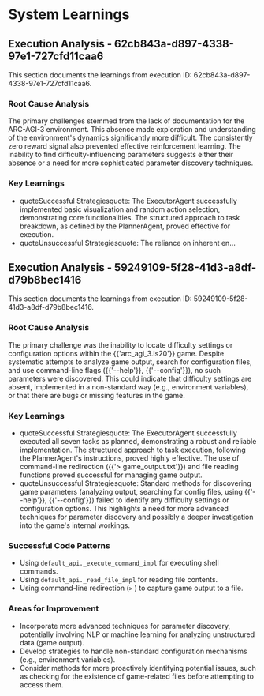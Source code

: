 # System Learnings

## Execution Analysis - 62cb843a-d897-4338-97e1-727cfd11caa6

This section documents the learnings from execution ID: 62cb843a-d897-4338-97e1-727cfd11caa6.

### Root Cause Analysis

The primary challenges stemmed from the lack of documentation for the ARC-AGI-3 environment. This absence made exploration and understanding of the environment's dynamics significantly more difficult.  The consistently zero reward signal also prevented effective reinforcement learning.  The inability to find difficulty-influencing parameters suggests either their absence or a need for more sophisticated parameter discovery techniques.

### Key Learnings

*   quoteSuccessful Strategiesquote: The ExecutorAgent successfully implemented basic visualization and random action selection, demonstrating core functionalities.  The structured approach to task breakdown, as defined by the PlannerAgent, proved effective for execution.
*   quoteUnsuccessful Strategiesquote: The reliance on inherent en...

## Execution Analysis - 59249109-5f28-41d3-a8df-d79b8bec1416

This section documents the learnings from execution ID: 59249109-5f28-41d3-a8df-d79b8bec1416.

### Root Cause Analysis

The primary challenge was the inability to locate difficulty settings or configuration options within the {{'arc_agi_3.ls20'}} game.  Despite systematic attempts to analyze game output, search for configuration files, and use command-line flags ({{'--help'}}, {{'--config'}}), no such parameters were discovered.  This could indicate that difficulty settings are absent, implemented in a non-standard way (e.g., environment variables), or that there are bugs or missing features in the game.

### Key Learnings

*   quoteSuccessful Strategiesquote: The ExecutorAgent successfully executed all seven tasks as planned, demonstrating a robust and reliable implementation. The structured approach to task execution, following the PlannerAgent's instructions, proved highly effective.  The use of command-line redirection ({{'> game_output.txt'}}) and file reading functions proved successful for managing game output.
*   quoteUnsuccessful Strategiesquote: Standard methods for discovering game parameters (analyzing output, searching for config files, using {{'--help'}}, {{'--config'}}) failed to identify any difficulty settings or configuration options.  This highlights a need for more advanced techniques for parameter discovery and possibly a deeper investigation into the game's internal workings.

### Successful Code Patterns

*   Using `default_api._execute_command_impl` for executing shell commands.
*   Using `default_api._read_file_impl` for reading file contents.
*   Using command-line redirection (`>` ) to capture game output to a file.

### Areas for Improvement

*   Incorporate more advanced techniques for parameter discovery, potentially involving NLP or machine learning for analyzing unstructured data (game output).
*   Develop strategies to handle non-standard configuration mechanisms (e.g., environment variables).
*   Consider methods for more proactively identifying potential issues, such as checking for the existence of game-related files before attempting to access them.